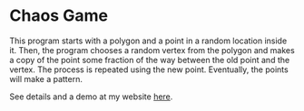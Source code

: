# Chaos Game

This program starts with a polygon and a point in a random location inside it. Then, the program chooses a random vertex from the polygon and makes a copy of the point some fraction of the way between the old point and the vertex. The process is repeated using the new point. Eventually, the points will make a pattern.

See details and a demo at my website [here](https://www.ramseyboyce.com/javascript_demos/chaos_game/chaos_game.html).
